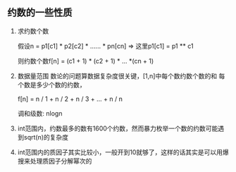 ## 约数的一些性质

1. 求约数个数

    假设n = p1[c1] * p2[c2] * ...... * pn[cn] => 这里p1[c1] = p1 ** c1

    则约数个数f[n] = (c1 + 1) * (c2 + 1) * ... *(cn + 1)

2. 数据量范围
    数论的问题算数据复杂度很关键，[1,n]中每个数约数个数的和
    每个数是多少个数的约数，

    f[n] = n / 1 + n / 2 + n / 3 + ... + n / n 

    调和级数: nlogn

3. int范围内，约数最多的数有1600个约数，然而暴力枚举一个数的约数可能遇到sqrt(n)的复杂度

4. int范围内的质因子其实比较小，一般开到10就够了，这样的话其实是可以用爆搜来处理质因子分解幂次的